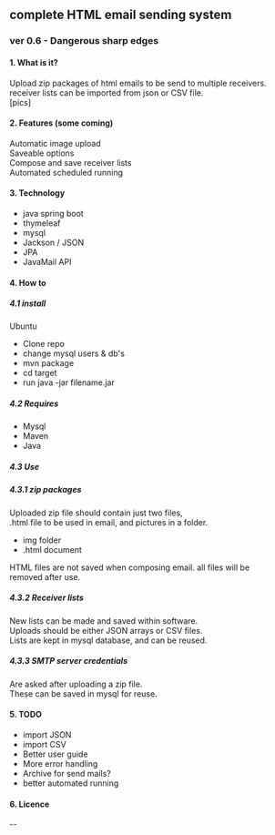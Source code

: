 ## complete HTML email sending system
### ver 0.6 - Dangerous sharp edges
#### 1. What is it?
Upload zip packages of html emails to be send to multiple receivers.<br>
receiver lists can be imported from json or CSV file.
<br>[pics]

#### 2. Features (some coming)
Automatic image upload<br>
Saveable options<br>
Compose and save receiver lists<br>
Automated scheduled running

#### 3. Technology
- java spring boot
- thymeleaf
- mysql
- Jackson / JSON
- JPA
- JavaMail API

#### 4. How to

##### 4.1 install

Ubuntu
- Clone repo
- change mysql users & db's
- mvn package
- cd target
- run java -jar filename.jar

##### 4.2 Requires
- Mysql
- Maven
- Java

##### 4.3 Use
##### 4.3.1 zip packages
Uploaded zip file should contain just two files, <br>
.html file to be used in email, and pictures in a folder.
- img folder
- .html document

HTML files are not saved when composing email. all files will be<br>
removed after use.
##### 4.3.2 Receiver lists
New lists can be made and saved within software.<br>
Uploads should be either JSON arrays or CSV files.<br>
Lists are kept in mysql database, and can be reused.
##### 4.3.3 SMTP server credentials
Are asked after uploading a zip file.<br>
These can be saved in mysql for reuse.<br>
#### 5. TODO
- import JSON
- import CSV
- Better user guide
- More error handling
- Archive for send mails?
- better automated running

#### 6. Licence

--
